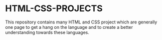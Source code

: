 # HTML-CSS-PROJECTS
This repository contains many HTML and CSS project which are generally one page to get a hang on the language and to create a better understanding towards these languages.
